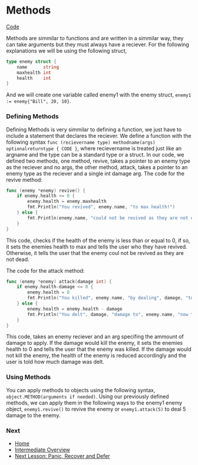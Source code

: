# Methods

[Code](methods.go)

Methods are simmilar to functions and are written in a simmilar way, they can take arguments but they must always have a reciever. For the following explanations we will be using the following struct,
```go
type enemy struct {
	name      string
	maxhealth int
	health    int
}
```
And we will create one variable called enemy1 with the enemy struct, `enemy1 := enemy{"Bill", 20, 10}`.

### Defining Methods

Defining Methods is very simmilar to defining a function, we just have to include a statement that declares the reciever. We define a function with the following syntax `func (recievername type) methodname(args) optionalreturntype { CODE }`, where recievername is treated just like an argname and the type can be a standard type or a struct.
In our code, we defined two methods, one method, revive, takes a pointer to an enemy type as the reciever and no args, the other method, attack, takes a pointer to an enemy type as the reciever and a single int damage arg.
The code for the revive method:
```go
func (enemy *enemy) revive() {
	if enemy.health <= 0 {
		enemy.health = enemy.maxhealth
		fmt.Println("You revived", enemy.name, "to max health!")
	} else {
		fmt.Println(enemy.name, "could not be revived as they are not dead!")
	}
}
```
This code, checks if the health of the enemy is less than or equal to 0, if so, it sets the enemies health to max and tells the user who they have revived. Otherwise, it tells the user that the enemy coul not be revived as they are not dead.

The code for the attack method:
```go
func (enemy *enemy) attack(damage int) {
	if enemy.health-damage <= 0 {
		enemy.health = 0
		fmt.Println("You killed", enemy.name, "by dealing", damage, "to them.")
	} else {
		enemy.health = enemy.health - damage
		fmt.Println("You delt", damage, "damage to", enemy.name, "now they have", enemy.health, "health remaining.")
	}
}
```
This code, takes an enemy reciever and an arg specifing the ammount of damage to apply. If the damage would kill the enemy, it sets the enemies health to 0 and tells the user that the enemy was killed. If the damage would not kill the enemy, the health of the enemy is reduced accordingly and the user is told how much damage was delt.

### Using Methods

You can apply methods to objects using the following syntax, `object.METHOD(arguments if needed)`. Using our previously defined methods, we can apply them in the following ways to the enemy1 enemy object, `enemy1.revive()` to revive the enemy or `enemy1.attack(5)` to deal 5 damage to the enemy.

### Next

* [Home](../../README.md)
* [Intermediate Overview](../intermediate.md)
* [Next Lesson: Panic, Recover and Defer](../panic-recover-defer/panic-recover-defer.md)